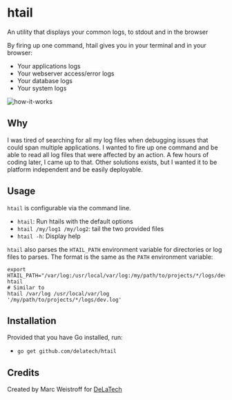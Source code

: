 # htail

An utility that displays your common logs, to stdout and in the browser

By firing up one command, htail gives you in your terminal and in your browser:

- Your applications logs
- Your webserver access/error logs
- Your database logs
- Your system logs

![how-it-works](https://i.gyazo.com/439e1ce9b4156661a52b2fe869418209.gif)

## Why

I was tired of searching for all my log files when debugging issues that could
span multiple applications. I wanted to fire up one command and be able to read
all log files that were affected by an action. A few hours of coding later, I
came up to that. Other solutions exists, but I wanted it to be platform
independent and be easily deployable.

## Usage

`htail` is configurable via the command line.

- `htail`: Run htails with the default options
- `htail /my/log1 /my/log2`: tail the two provided files
- `htail -h`: Display help

`htail` also parses the `HTAIL_PATH` environment variable for directories or
log files to parses. The format is the same as the `PATH` environment variable:

    export HTAIL_PATH="/var/log:/usr/local/var/log:/my/path/to/projects/*/logs/dev.log"
    htail
    # Similar to
    htail /var/log /usr/local/var/log '/my/path/to/projects/*/logs/dev.log'

## Installation

Provided that you have Go installed, run:

- `go get github.com/delatech/htail`

## Credits

Created by Marc Weistroff for [DeLaTech](http://www.delatech.net)
